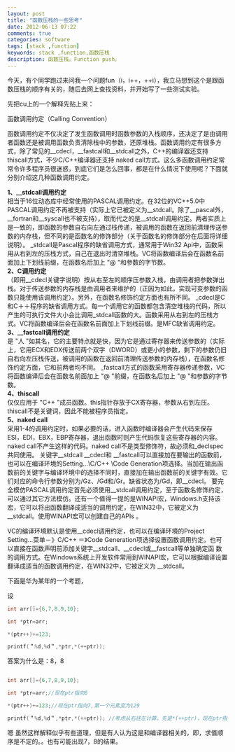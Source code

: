 ```yaml
---
layout: post
title: "函数压栈的一些思考"
date: 2012-06-13 07:22
comments: true
categories: software
tags: [stack ,function]
keywords: stack ,function,函数压栈
description: 函数压栈。Function push。
---
```

今天，有个同学跑过来问我一个问题fun（i，i++，++i），我立马想到这个是跟函数压栈的顺序有关的，随后去网上查找资料，并开始写了一些测试实验。

先把cu上的一个解释先贴上来：

函数调用约定（Calling Convention）
<!--more-->
函数调用约定不仅决定了发生函数调用时函数参数的入栈顺序，还决定了是由调用者函数还是被调用函数负责清除栈中的参数，还原堆栈。函数调用约定有很多方 式，除了常见的\_\_cdecl，\_\_fastcall和\_\_stdcall之外，C++的编译器还支持thiscall方式，不少C/C++编译器还支持 naked call方式。这么多函数调用约定常常令许多程序员很迷惑，到底它们是怎么回事，都是在什么情况下使用呢？下面就分别介绍这几种函数调用约定。
>
 **1、\_\_stdcall调用约定**   
  相当于16位动态库中经常使用的PASCAL调用约定。在32位的VC++5.0中PASCAL调用约定不再被支持（实际上它已被定义为\_\_stdcall。除了\_\_pascal外，\_\_fortran和\_\_syscall也不被支持），取而代之的是\_\_stdcall调用约定。两者实质上是一致的，即函数的参数自右向左通过栈传递，被调用的函数在返回前清理传送参数的内存栈，但不同的是函数名的修饰部分（关于函数名的修饰部分在后面将详细说明）。 _stdcall是Pascal程序的缺省调用方式，通常用于Win32   Api中，函数采用从右到左的压栈方式，自己在退出时清空堆栈。VC将函数编译后会在函数名前面加上下划线前缀，在函数名后加上 "@ "和参数的字节数。   
 **2、C调用约定**   
  （即用\_\_cdecl关键字说明）按从右至左的顺序压参数入栈，由调用者把参数弹出栈。对于传送参数的内存栈是由调用者来维护的（正因为如此，实现可变参数的函数只能使用该调用约定）。另外，在函数名修饰约定方面也有所不同。
 _cdecl是C和C＋＋程序的缺省调用方式。每一个调用它的函数都包含清空堆栈的代码，所以产生的可执行文件大小会比调用_stdcall函数的大。函数采用从右到左的压栈方式。VC将函数编译后会在函数名前面加上下划线前缀。是MFC缺省调用约定。   
**3、\_\_fastcall调用约定**   
  是 "人 "如其名，它的主要特点就是快，因为它是通过寄存器来传送参数的（实际上，它用ECX和EDX传送前两个双字（DWORD）或更小的参数，剩下的参数仍旧自右向左压栈传送，被调用的函数在返回前清理传送参数的内存栈），在函数名修饰约定方面，它和前两者均不同。
 _fastcall方式的函数采用寄存器传递参数，VC将函数编译后会在函数名前面加上 "@ "前缀，在函数名后加上 "@ "和参数的字节数。   
**4、thiscall**   
  仅仅应用于 "C++ "成员函数。this指针存放于CX寄存器，参数从右到左压。thiscall不是关键词，因此不能被程序员指定。   
 **5、naked   call**   
  采用1-4的调用约定时，如果必要的话，进入函数时编译器会产生代码来保存ESI，EDI，EBX，EBP寄存器，退出函数时则产生代码恢复这些寄存器的内容。
naked   call不产生这样的代码。naked   call不是类型修饰符，故必须和_declspec共同使用。
关键字\_\_stdcall \_\_cdecl和 \_\_fastcall可以直接加在要输出的函数前，也可以在编译环境的Setting...\C/C++   \Code   Generation项选择。当加在输出函数前的关键字与编译环境中的选择不同时，直接加在输出函数前的关键字有效。它们对应的命令行参数分别为/Gz、/Gd和/Gr。缺省状态为/Gd，即\_\_cdecl。
要完全模仿PASCAL调用约定首先必须使用\_\_stdcall调用约定，至于函数名修饰约定，可以通过其它方法模仿。还有一个值得一提的是WINAPI宏，Windows.h支持该宏，它可以将出函数翻译成适当的调用约定，在WIN32中，它被定义为\_\_stdcall。使用WINAPI宏可以创建自己的APIs 。
>
VC的编译环境默认是使用\_\_cdecl调用约定，也可以在编译环境的Project Setting...菜单－》C/C++ ＝》Code    Generation项选择设置函数调用约定。也可以直接在函数声明前添加关键字\_\_stdcall、\_\_cdecl或\_\_fastcall等单独确定函 数的调用方式。在Windows系统上开发软件常用到WINAPI宏，它可以根据编译设置翻译成适当的函数调用约定，在WIN32中，它被定义为 \_\_stdcall。

下面是华为某年的一个考题，

设
``` c
int arr[]={6,7,8,9,10};

int *ptr=arr;

*(ptr++)+=123;

printf(＂%d,%d＂,*ptr,*(++ptr));

```
答案为什么是：8，8
``` c

int arr[]={6,7,8,9,10};

int *ptr=arr;//现在ptr指向6

*(ptr++)+=123;//现在ptr指向7,第一个元素变为129

printf(＂%d,%d＂,*ptr,*(++ptr)); //考虑从右往左计算，先是*(++ptr)，现在ptr指向8，然后*ptr也是8，输出8，8
```

嗯 虽然这样解释似乎有些道理，但是有人认为这是和编译器相关的，即，求值顺序是不定的。。也有可能出现7，8的结果。

 